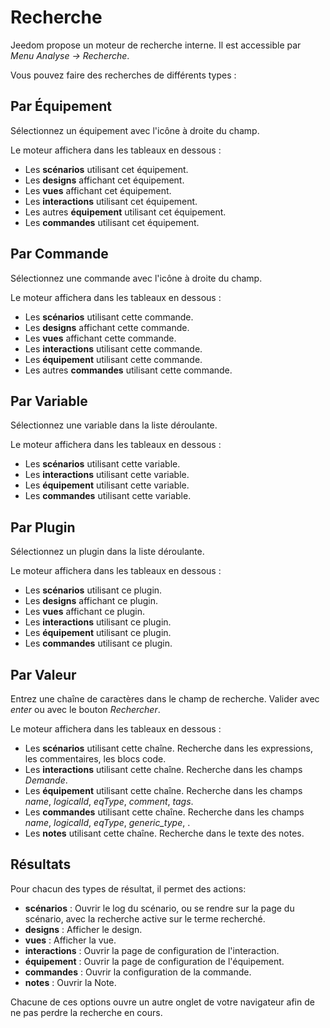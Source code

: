 # Recherche

Jeedom propose un moteur de recherche interne. Il est accessible par *Menu Analyse → Recherche*.

Vous pouvez faire des recherches de différents types :

## Par Équipement

Sélectionnez un équipement avec l'icône à droite du champ.

Le moteur affichera dans les tableaux en dessous :

- Les **scénarios** utilisant cet équipement.
- Les **designs** affichant cet équipement.
- Les **vues** affichant cet équipement.
- Les **interactions** utilisant cet équipement.
- Les autres **équipement** utilisant cet équipement.
- Les **commandes** utilisant cet équipement.

## Par Commande

Sélectionnez une commande avec l'icône à droite du champ.

Le moteur affichera dans les tableaux en dessous :

- Les **scénarios** utilisant cette commande.
- Les **designs** affichant cette commande.
- Les **vues** affichant cette commande.
- Les **interactions** utilisant cette commande.
- Les **équipement** utilisant cette commande.
- Les autres **commandes** utilisant cette commande.

## Par Variable

Sélectionnez une variable dans la liste déroulante.

Le moteur affichera dans les tableaux en dessous :

- Les **scénarios** utilisant cette variable.
- Les **interactions** utilisant cette variable.
- Les **équipement** utilisant cette variable.
- Les **commandes** utilisant cette variable.

## Par Plugin

Sélectionnez un plugin dans la liste déroulante.

Le moteur affichera dans les tableaux en dessous :

- Les **scénarios** utilisant ce plugin.
- Les **designs** affichant ce plugin.
- Les **vues** affichant ce plugin.
- Les **interactions** utilisant ce plugin.
- Les **équipement** utilisant ce plugin.
- Les **commandes** utilisant ce plugin.

## Par Valeur

Entrez une chaîne de caractères dans le champ de recherche. Valider avec *enter* ou avec le bouton *Rechercher*.

Le moteur affichera dans les tableaux en dessous :

- Les **scénarios** utilisant cette chaîne.
	Recherche dans les expressions, les commentaires, les blocs code.
- Les **interactions** utilisant cette chaîne.
	Recherche dans les champs *Demande*.
- Les **équipement** utilisant cette chaîne.
	Recherche dans les champs *name*, *logicalId*, *eqType*, *comment*, *tags*.
- Les **commandes** utilisant cette chaîne.
	Recherche dans les champs *name*, *logicalId*, *eqType*, *generic_type*, .
- Les **notes** utilisant cette chaîne.
	Recherche dans le texte des notes.

## Résultats

Pour chacun des types de résultat, il permet des actions:
- **scénarios** : Ouvrir le log du scénario, ou se rendre sur la page du scénario, avec la recherche active sur le terme recherché.
- **designs** : Afficher le design.
- **vues** : Afficher la vue.
- **interactions** : Ouvrir la page de configuration de l'interaction.
- **équipement** : Ouvrir la page de configuration de l'équipement.
- **commandes** : Ouvrir la configuration de la commande.
- **notes** : Ouvrir la Note.

Chacune de ces options ouvre un autre onglet de votre navigateur afin de ne pas perdre la recherche en cours.


